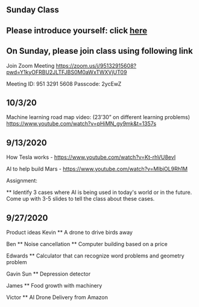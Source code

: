 ## Sunday Class

## Please introduce yourself: click [here](https://flipgrid.com/344f1886)

## On Sunday, please join class using following link

Join Zoom Meeting
https://zoom.us/j/95132915608?pwd=Y1kyOFRBU2JLTFJBS0M0aWxTWXVjUT09

Meeting ID: 951 3291 5608
Passcode: 2ycEwZ

## 10/3/20
Machine learning road map video: (23’30” on different learning problems) https://www.youtube.com/watch?v=pHiMN_gy9mk&t=1357s

## 9/13/2020

How Tesla works - https://www.youtube.com/watch?v=Kt-rhVU8evI

AI to help build Mars - https://www.youtube.com/watch?v=MlbiOL9Rh1M

Assignment:

** Identify 3 cases where AI is being used in today's world or in the future. Come up with 3-5 slides to tell the class about these cases.

## 9/27/2020
Product ideas
Kevin
** A drone to drive birds away

Ben 
** Noise cancellation 
** Computer building based on a price

Edwards
** Calculator that can recognize word problems and geometry problem

Gavin Sun
** Depression detector

James
** Food growth with machinery

Victor
** AI Drone Delivery from Amazon
